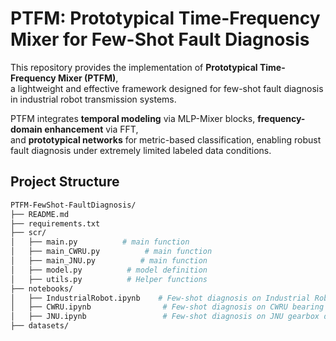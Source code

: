 # PTFM: Prototypical Time-Frequency Mixer for Few-Shot Fault Diagnosis

This repository provides the implementation of **Prototypical Time-Frequency Mixer (PTFM)**,  
a lightweight and effective framework designed for few-shot fault diagnosis in industrial robot transmission systems.

PTFM integrates **temporal modeling** via MLP-Mixer blocks, **frequency-domain enhancement** via FFT,  
and **prototypical networks** for metric-based classification, enabling robust fault diagnosis under extremely limited labeled data conditions.

##  Project Structure

```bash
PTFM-FewShot-FaultDiagnosis/
├── README.md
├── requirements.txt
├── scr/
│   ├── main.py          # main function
│   ├── main_CWRU.py          # main function
│   ├── main_JNU.py          # main function
│   ├── model.py          # model definition
│   ├── utils.py          # Helper functions
├── notebooks/
│   ├── IndustrialRobot.ipynb    # Few-shot diagnosis on Industrial Robot dataset
│   ├── CWRU.ipynb                # Few-shot diagnosis on CWRU bearing dataset
│   ├── JNU.ipynb                 # Few-shot diagnosis on JNU gearbox dataset
├── datasets/
